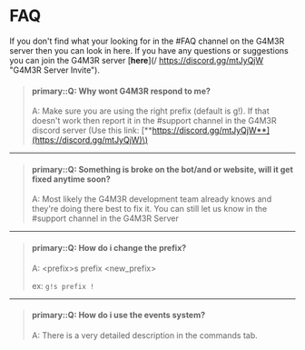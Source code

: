 <!-- toc -->
# FAQ

If you don't find what your looking for in the \#FAQ channel on the G4M3R server then you can look in here. If you have any questions or suggestions you can join the G4M3R server [**here**](/ https://discord.gg/mtJyQjW "G4M3R Server Invite").

<!-- toc -->

> #### primary::Q: Why wont G4M3R respond to me?
>
> A: Make sure you are using the right prefix \(default is g!\). If that doesn't work then report it in the \#support channel in the G4M3R discord server \(Use this link: [**https://discord.gg/mtJyQjW**](https://discord.gg/mtJyQjW)\)

---

> #### primary::Q: Something is broke on the bot/and or website, will it get fixed anytime soon?
>
> A: Most likely the G4M3R development team already knows and they're doing there best to fix it. You can still let us know in the \#support channel in the G4M3R Server

---

> #### primary::Q: How do i change the prefix?
>
> A: &lt;prefix&gt;s prefix &lt;new\_prefix&gt;
>
> ex: `g!s prefix !`

---

> #### primary::Q: How do i use the events system?
>
> A: There is a very detailed description in the commands tab.



